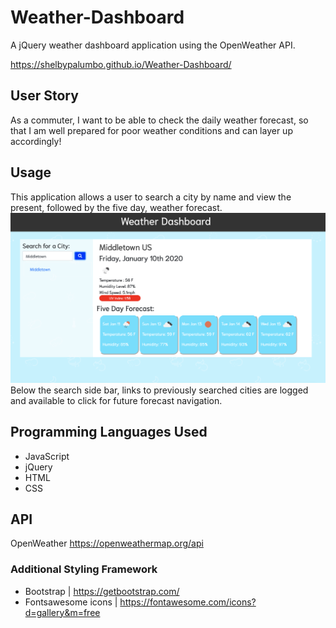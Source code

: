 # Weather-Dashboard

A jQuery weather dashboard application using the OpenWeather API.

https://shelbypalumbo.github.io/Weather-Dashboard/

## User Story

As a commuter, I want to be able to check the daily weather forecast, so that I am well prepared for poor weather conditions and can layer up accordingly!

## Usage

This application allows a user to search a city by name and view the present, followed by the five day, weather forecast.
![Portfolio Page](assets/weatherDash.png)
Below the search side bar, links to previously searched cities are logged and available to click for future forecast navigation.

## Programming Languages Used

- JavaScript
- jQuery
- HTML
- CSS

## API

OpenWeather https://openweathermap.org/api

### Additional Styling Framework

- Bootstrap | https://getbootstrap.com/
- Fontsawesome icons | https://fontawesome.com/icons?d=gallery&m=free
